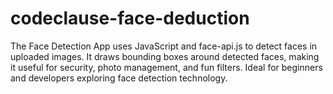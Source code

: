 # codeclause-face-deduction
The Face Detection App uses JavaScript and face-api.js to detect faces in uploaded images. It draws bounding boxes around detected faces, making it useful for security, photo management, and fun filters. Ideal for beginners and developers exploring face detection technology.
